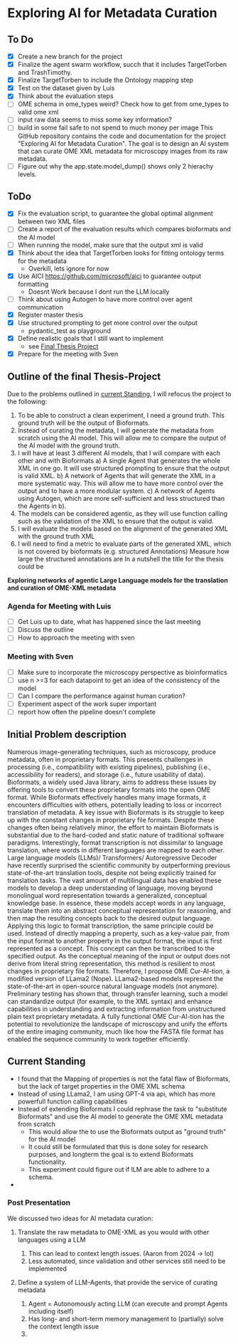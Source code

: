 # Exploring AI for Metadata Curation

## To Do
- [x] Create a new branch for the project
- [x] Finalize the agent swarm workflow, succh that it includes  TargetTorben and TrashTimothy.
- [x] Finalize TargetTorben to include the Ontology mapping step
- [x] Test on the dataset given by Luis
- [x] Think about the evaluation steps
- [ ] OME schema in ome_types weird? Check how to get from ome_types to  valid ome xml
- [ ] input raw data seems to miss some key information?
- [ ] build in some fail safe to not spend to much money per image
This GitHub repository contains the code and documentation for the project "Exploring AI for Metadata Curation".
The goal is to design an AI system that can curate OME XML metadata for microscopy images from its raw metadata.
- [ ] Figure out why the app.state.model_dump() shows only 2 hierachy levels.

## ToDo

- [x] Fix the evaluation script, to guarantee the global optimal alignment between two XML files
- [ ] Create a report of the evaluation results which compares bioformats and the AI model
- [ ] When running the model, make sure that the output xml is valid
- [x] Think about the idea that TargetTorben looks for fitting ontology terms for the metadata
  - Overkill, lets ignore for now
- [x] Use AICI https://github.com/microsoft/aici to guarantee output formatting
  - Doesnt Work because I dont run the LLM locally
- [ ] Think about using Autogen to have more control over agent communication
- [x] Register master thesis
- [x] Use structured prompting to get more control over the output
  - pydantic_test as playground
- [x] Define realistic goals that I still want to implement
  - see [Final Thesis Project](#outline-of-the-final-thesis-project)
- [x] Prepare for the meeting with Sven

## Outline of the final Thesis-Project
Due to the problems outlined in [current Standing](#current-standing), I will refocus the project to the following:
1. To be able to construct a clean experiment, I need a ground truth. This ground truth will be the output of Bioformats.
2. Instead of curating the metadata, I will generate the metadata from scratch using the AI model. This will allow me to compare the output of the AI model with the ground truth.
3. I will have at least 3 different AI models, that I will compare with each other and with Bioformats
   a) A single Agent that generates the whole XML in one go. It will use structured prompting to ensure that the output is valid XML. 
   b) A network of Agents that will generate the XML in a more systematic way. This will allow me to have more control over the output and to have a more modular system. 
   c) A network of Agents using Autogen, which are more self-sufficient and less structured than the Agents in b).
4. The models can be considered agentic, as they will use function calling such as the validation of the XML to ensure that the output is valid.
5. I will evaluate the models based on the alignment of the generated XML with the ground truth XML
6. I will need to find a metric to evaluate parts of the generated XML, which is not covered by bioformats (e.g. structured Annotations)
    Measure how large the structured annotations are
In a nutshell the title for the thesis could be 

**Exploring networks of agentic Large Language models for the translation and curation of OME-XML metadata**

### Agenda for Meeting with Luis
- [ ] Get Luis up to date, what has happened since the last meeting
- [ ] Discuss the outline
- [ ] How to approach the meeting with sven

### Meeting with Sven

- [ ] Make sure to incorporate the microscopy perspective as bioinformatics
- [ ] use n >=3 for each datapoint to get an idea of the consistency of the model
- [ ] Can I compare the performance against human curation?
- [ ] Experiment aspect of the work super important
- [ ] report how often the pipeline doesn't complete

## Initial Problem description

Numerous image-generating techniques, such as microscopy, produce metadata, often in proprietary formats. This presents
challenges in processing (i.e., compatibility with existing pipelines), publishing (i.e., accessibility for readers),
and storage (i.e., future usability of data). Bioformats, a widely used Java library, aims to address these issues by
offering tools to convert these proprietary formats into the open OME format. 
While Bioformats effectively handles many image formats, it encounters difficulties with others, potentially leading to
loss or incorrect translation of metadata. A key issue with Bioformats is its struggle to keep up with the constant
changes in proprietary file formats. Despite these changes often being relatively minor, the effort to maintain
Bioformats is substantial due to the hard-coded and static nature of traditional software paradigms.
Interestingly, format transcription is not dissimilar to language translation, where words in different languages are
mapped to each other. Large language models (LLMs)/ Transformers/ Autoregressive Decoder have recently surprised the scientific community by outperforming
previous state-of-the-art translation tools, despite not being explicitly trained for translation tasks. The vast
amount of multilingual data has enabled these models to develop a deep understanding of language, moving beyond
monolingual word representation towards a generalized, conceptual knowledge base. 
In essence, these models accept words in any language, translate them into an abstract conceptual representation
for reasoning, and then map the resulting concepts back to the desired output language. Applying this logic to
format transcription, the same principle could be used. Instead of directly mapping a property, such as a key-value
pair, from the input format to another property in the output format, the input is first represented as a concept.
This concept can then be transcribed to the specified output. As the conceptual meaning of the input or output does
not derive from literal string representation, this method is resilient to most changes in proprietary file formats.
Therefore, I propose OME Cur-AI-tion, a modified version of LLama2 (Nope). LLama2-based models represent the state-of-the-art
in open-source natural language models (not anymore). Preliminary testing has shown that, through transfer learning, such a model can
standardize output (for example, to the XML syntax) and enhance capabilities in understanding and extracting information
from unstructured plain text proprietary metadata. A fully functional OME Cur-AI-tion has the potential to revolutionize
the landscape of microscopy and unify the efforts of the entire imaging community, much like how the FASTA file format
has enabled the sequence community to work together efficiently.


## Current Standing

- I found that the Mapping of properties is not the fatal flaw of Bioformats, but the lack of target properties in the OME XML schema
- Instead of using LLama2, I am using GPT-4 via api, which has more powerfull function calling capabilities
- Instead of extending Bioformats I could rephrase the task to "substitute Bioformats" and use the AI model to generate the OME XML metadata from scratch
  - This would allow the to use the Bioformats output as "ground truth" for the AI model
  - It could still be formulated that this is done soley for research purposes, and longterm the goal is to extend Bioformats functionality.
  - This experiment could figure out if lLM are able to adhere to a schema.
- 

### Post Presentation 

We discussed two ideas for AI metadata curation:
1. Translate the raw metadata to OME-XML as you would with other languages using a LLM
   1. This can lead to context length issues. (Aaron from 2024 -> lol)
   2. Less automated, since validation and other services still need to be implemented
   
2. Define a system of LLM-Agents, that provide the service of curating metadata
   1. Agent = Autonomously acting LLM (can execute and prompt Agents including itself)
   2. Has long- and short-term memory management to (partially) solve the context length issue
   3.
